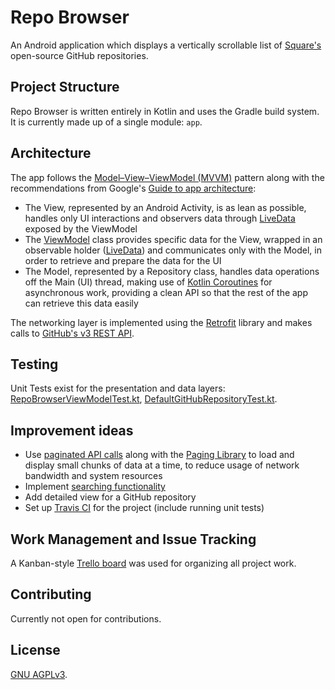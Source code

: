 # Repo Browser
An Android application which displays a vertically scrollable list of [Square's](https://square.github.io/) open-source GitHub repositories.

## Project Structure
Repo Browser is written entirely in Kotlin and uses the Gradle build system. It is currently made up of a single module: `app`.

## Architecture
The app follows the [Model–View–ViewModel (MVVM)](https://en.wikipedia.org/wiki/Model%E2%80%93view%E2%80%93viewmodel) pattern along with the recommendations from Google's [Guide to app architecture](https://developer.android.com/jetpack/docs/guide):
* The View, represented by an Android Activity, is as lean as possible, handles only UI interactions and observers data through [LiveData](https://developer.android.com/topic/libraries/architecture/livedata) exposed by the ViewModel
* The [ViewModel](https://developer.android.com/topic/libraries/architecture/viewmodel) class provides specific data for the View, wrapped in an observable holder ([LiveData](https://developer.android.com/topic/libraries/architecture/livedata)) and communicates only with the Model, in order to retrieve and prepare the data for the UI
* The Model, represented by a Repository class, handles data operations off the Main (UI) thread, making use of [Kotlin Coroutines](https://kotlinlang.org/docs/reference/coroutines-overview.html) for asynchronous work, providing a clean API so that the rest of the app can retrieve this data easily

The networking layer is implemented using the [Retrofit](https://square.github.io/retrofit/) library and makes calls to [GitHub's v3 REST API](https://developer.github.com/v3/).

## Testing
Unit Tests exist for the presentation and data layers: [RepoBrowserViewModelTest.kt](/app/src/test/java/com/mircea/repobrowser/presentation/RepoBrowserViewModelTest.kt), [DefaultGitHubRepositoryTest.kt](/app/src/test/java/com/mircea/repobrowser/data/DefaultGitHubRepositoryTest.kt).

## Improvement ideas
* Use [paginated API calls](https://developer.github.com/v3/#pagination) along with the [Paging Library](https://developer.android.com/topic/libraries/architecture/paging) to load and display small chunks of data at a time, to reduce usage of network bandwidth and system resources
* Implement [searching functionality](https://developer.github.com/v3/search/)
* Add detailed view for a GitHub repository
* Set up [Travis CI](https://travis-ci.org/) for the project (include running unit tests)

## Work Management and Issue Tracking
A Kanban-style [Trello board](https://trello.com/b/rzB4ILMM/repo-browser-app) was used for organizing all project work.

## Contributing
Currently not open for contributions.

## License
[GNU AGPLv3](LICENSE).